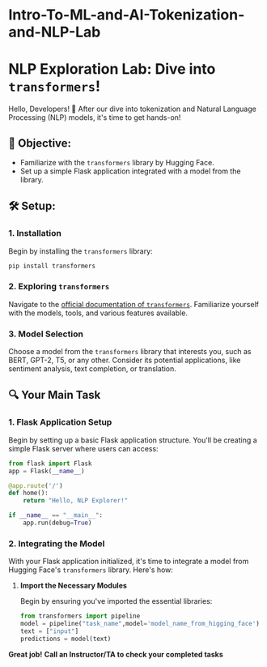 # Intro-To-ML-and-AI-Tokenization-and-NLP-Lab
 
# NLP Exploration Lab: Dive into `transformers`!

Hello, Developers! 🎉 After our dive into tokenization and Natural Language Processing (NLP) models, it's time to get hands-on!

## 🚀 **Objective:**

- Familiarize with the `transformers` library by Hugging Face.
- Set up a simple Flask application integrated with a model from the library.

## 🛠 **Setup**:

### 1. **Installation**

Begin by installing the `transformers` library:
```bash
pip install transformers
```

### 2. Exploring `transformers`

Navigate to the [official documentation of `transformers`](https://huggingface.co/docs/transformers/index). Familiarize yourself with the models, tools, and various features available.

### 3. Model Selection

Choose a model from the `transformers` library that interests you, such as BERT, GPT-2, T5, or any other. Consider its potential applications, like sentiment analysis, text completion, or translation.

## 🔍 **Your Main Task**

### 1. Flask Application Setup

Begin by setting up a basic Flask application structure. You'll be creating a simple Flask server where users can access:

```python
from flask import Flask
app = Flask(__name__)

@app.route('/')
def home():
    return "Hello, NLP Explorer!"

if __name__ == "__main__":
    app.run(debug=True)
```
### 2. Integrating the Model

With your Flask application initialized, it's time to integrate a model from Hugging Face's `transformers` library. Here's how:

1. **Import the Necessary Modules**

   Begin by ensuring you've imported the essential libraries:

   ```python
   from transformers import pipeline
   model = pipeline("task_name",model='model_name_from_higging_face')
   text = ["input"]
   predictions = model(text)


 ****Great job!****
  ****Call an Instructor/TA to check your completed tasks****
